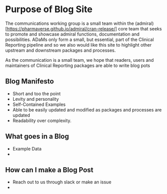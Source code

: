 # Purpose of Blog Site

The communications working group is a small team within the (admiral)[https://pharmaverse.github.io/admiral/cran-release/] core team that seeks to promote and showcase admiral functions, documentation and possibilities.  ADaMs only form a small, but essential, part of the Clinical Reporting pipeline and so we also would like this site to highlight other upstream and downstream packages and processes.

As the communication is a small team, we hope that readers, users and maintainers of Clinical Reporting packages are able to write blog pots


## Blog Manifesto

* Short and too the point
* Levity and personality
* Self-Contained Examples
* Able to be easily updated and modified as packages and processes are updated
* Readability over complexity.

## What goes in a Blog

* Example Data
* 

## How can I make a Blog Post


* Reach out to us through slack or make an issue
* 


